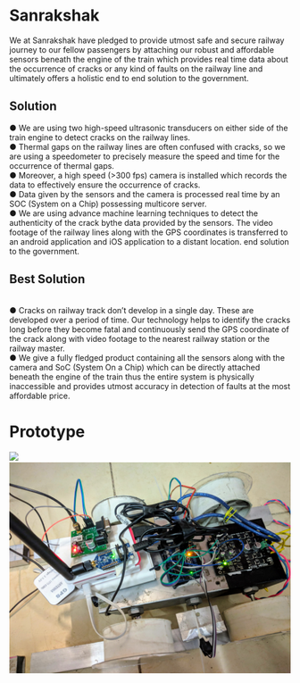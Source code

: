 # Sanrakshak
We at Sanrakshak have pledged to provide utmost safe and secure railway journey to our fellow passengers by attaching our robust and affordable sensors beneath the engine of the train which provides real time data about the occurrence of cracks or any kind of faults on the railway line and ultimately offers a holistic end to end solution to the government.
## Solution
● We are using two high-speed ultrasonic transducers on either side of the train engine to detect cracks on the railway lines.
<br />
● Thermal gaps on the railway lines are often confused with cracks, so we are using a speedometer to precisely measure the speed and time for the occurrence of thermal gaps.
<br />
● Moreover, a high speed (>300 fps) camera is installed which records the data to effectively ensure the occurrence of cracks.
<br />
● Data given by the sensors and the camera is processed real time by an SOC (System on a Chip) possessing multicore server.
<br />
● We are using advance machine learning techniques to detect the authenticity of the crack bythe data provided by the sensors. The video footage of the railway lines along with the GPS coordinates is transferred to an android application and iOS application to a distant location.
end solution to the government.
## Best Solution
<br />
● Cracks on railway track don’t develop in a single day. These are developed over a period of time. Our technology helps to identify the cracks long before they become fatal and continuously send the GPS coordinate of the crack along with video footage to the nearest railway station or the railway master.
<br />
● We give a fully fledged product containing all the sensors along with the camera and SoC (System On a Chip) which can be directly attached beneath the engine of the train thus the entire system is physically inaccessible and provides utmost accuracy in detection of faults at the most affordable price.

# Prototype 
![](Snaps/Product.gif)
![](Snaps/bot_1.jpg)
